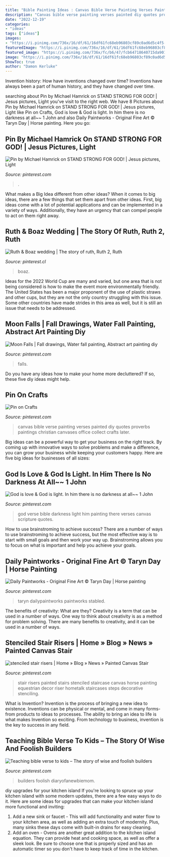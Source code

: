 ```yaml
---
title: "Bible Painting Ideas : Canvas Bible Verse Painting Verses Painted Diy Quotes Proverbs Paintings Christian Canvases Office Collect Crafts Later"
description: "Canvas bible verse painting verses painted diy quotes proverbs paintings christian canvases office collect crafts later"
date: "2022-12-19"
categories:
- "ideas"
tags: ["ideas"]
images:
- "https://i.pinimg.com/736x/16/df/61/16df61fc68eb96803cf89c0ad6d5c4f5--my-folder.jpg"
featuredImage: "https://i.pinimg.com/736x/16/df/61/16df61fc68eb96803cf89c0ad6d5c4f5--my-folder.jpg"
featured_image: "https://i.pinimg.com/736x/fc/b6/47/fcb64718640715da9016e6a4b7e3bdd3--painting-parties-shirt-ideas.jpg"
image: "https://i.pinimg.com/736x/16/df/61/16df61fc68eb96803cf89c0ad6d5c4f5--my-folder.jpg"
ShowToc: true
author: "Damon Kerluke"
---
```



Invention history: How have inventions changed over time?
Inventions have always been a part of human history, and they have changed over time.

	

		
searching about Pin by Michael Hamrick on STAND STRONG FOR GOD! | Jesus pictures, Light you've visit to the right web. We have 8 Pictures about Pin by Michael Hamrick on STAND STRONG FOR GOD! | Jesus pictures, Light like Pin on Crafts, God is love &amp; God is light. In him there is no darkness at all~~ 1 John and also Daily Paintworks - Original Fine Art © Taryn Day | Horse painting. Here you go:
		
    
## Pin By Michael Hamrick On STAND STRONG FOR GOD! | Jesus Pictures, Light

<img loading=lazy src="https://i.pinimg.com/736x/73/87/bb/7387bbcd031a5260c71edb167846646b--jesus-crafts-god-jesus.jpg" onerror="this.onerror=null;this.src='https://tse1.mm.bing.net/th?id=OIP.gqVDEi8DaQ5J1OeHPNLT7wHaFV&amp;pid=15.1';" alt="Pin by Michael Hamrick on STAND STRONG FOR GOD! | Jesus pictures, Light">

_Source: pinterest.com_

>. 

	

What makes a Big Idea different from other ideas?
When it comes to big ideas, there are a few things that set them apart from other ideas. First, big ideas come with a lot of potential applications and can be implemented in a variety of ways. Additionally, they have an urgency that can compel people to act on them right away.

    
## Ruth &amp; Boaz Wedding | The Story Of Ruth, Ruth 2, Ruth

<img loading=lazy src="https://i.pinimg.com/736x/16/df/61/16df61fc68eb96803cf89c0ad6d5c4f5--my-folder.jpg" onerror="this.onerror=null;this.src='https://tse4.mm.bing.net/th?id=OIP.SPLFK6pMSa_0nuS_hSqhPgFQC5&amp;pid=15.1';" alt="Ruth &amp; Boaz wedding | The story of ruth, Ruth 2, Ruth">

_Source: pinterest.cl_

>boaz. 

	

Ideas for the 2022 World Cup are many and varied, but one area that is not being considered is how to make the event more environmentally friendly. The United States has been a major proponent of the use of plastic straws and other cups, but they are not the only country struggling with this issue. Some other countries have made strides in this area as well, but it is still an issue that needs to be addressed.

    
## Moon Falls | Fall Drawings, Water Fall Painting, Abstract Art Painting Diy

<img loading=lazy src="https://i.pinimg.com/736x/fc/b6/47/fcb64718640715da9016e6a4b7e3bdd3--painting-parties-shirt-ideas.jpg" onerror="this.onerror=null;this.src='https://tse3.mm.bing.net/th?id=OIP.JQhTWl9ejP1sjMedhsFS-AHaJV&amp;pid=15.1';" alt="Moon Falls | Fall drawings, Water fall painting, Abstract art painting diy">

_Source: pinterest.com_

>falls. 

	

Do you have any ideas how to make your home more decluttered? If so, these five diy ideas might help.

    
## Pin On Crafts

<img loading=lazy src="https://i.pinimg.com/736x/25/12/88/2512880fe97f966da5edf5b1520c68ba--diy-canvas-painted-canvas.jpg" onerror="this.onerror=null;this.src='https://tse1.mm.bing.net/th?id=OIP.sVcwsoddloU9yxLs6HDY6AHaJ6&amp;pid=15.1';" alt="Pin on Crafts">

_Source: pinterest.com_

>canvas bible verse painting verses painted diy quotes proverbs paintings christian canvases office collect crafts later. 

	

Big ideas can be a powerful way to get your business on the right track. By coming up with innovative ways to solve problems and make a difference, you can grow your business while keeping your customers happy. Here are five big ideas for businesses of all sizes: 

    
## God Is Love &amp; God Is Light. In Him There Is No Darkness At All~~ 1 John

<img loading=lazy src="https://i.pinimg.com/736x/6c/eb/e9/6cebe94c63f95f58068067c74c693e47--bible-verse-canvas-bible-verses.jpg" onerror="this.onerror=null;this.src='https://tse2.mm.bing.net/th?id=OIP.9WAj_9_OREMBZAHK6YShWwHaJg&amp;pid=15.1';" alt="God is love &amp; God is light. In him there is no darkness at all~~ 1 John">

_Source: pinterest.com_

>god verse bible darkness light him painting there verses canvas scripture quotes. 

	

How to use brainstroming to achieve success?
There are a number of ways to use brainstroming to achieve success, but the most effective way is to start with small goals and then work your way up. Brainstroming allows you to focus on what is important and help you achieve your goals.

    
## Daily Paintworks - Original Fine Art © Taryn Day | Horse Painting

<img loading=lazy src="https://i.pinimg.com/736x/d6/f3/f3/d6f3f3e6a0d4483ac7b49aef6a7556d4--horse-paintings-animal-paintings.jpg" onerror="this.onerror=null;this.src='https://tse1.mm.bing.net/th?id=OIP.D8E9gD17QDsECWHWPNLZ4wHaHd&amp;pid=15.1';" alt="Daily Paintworks - Original Fine Art © Taryn Day | Horse painting">

_Source: pinterest.com_

>taryn dailypaintworks paintworks stabled. 

	

The benefits of creativity: What are they?
Creativity is a term that can be used in a number of ways. One way to think about creativity is as a method for problem solving. There are many benefits to creativity, and it can be used in a number of ways.

    
## Stenciled Stair Risers | Home » Blog » News » Painted Canvas Stair

<img loading=lazy src="https://s-media-cache-ak0.pinimg.com/736x/08/53/05/085305d5cef4def053adf000cbef204a.jpg" onerror="this.onerror=null;this.src='https://tse2.mm.bing.net/th?id=OIP.-ITfk9N1t6729eJWbXJvcAHaQc&amp;pid=15.1';" alt="stenciled stair risers | Home » Blog » News » Painted Canvas Stair">

_Source: pinterest.com_

>stair risers painted stairs stenciled staircase canvas horse painting equestrian decor riser hometalk staircases steps decorative stenciling. 

	

What is Invention?
Invention is the process of bringing a new idea to existence. Inventions can be physical or mental, and come in many forms- from products to ideas to processes. The ability to bring an idea to life is what makes Invention so exciting. From technology to business, invention is the key to success in any field.

    
## Teaching Bible Verse To Kids – The Story Of Wise And Foolish Builders

<img loading=lazy src="https://i.pinimg.com/736x/ec/b6/8f/ecb68f3d718b008527eda708d7f98b1e.jpg" onerror="this.onerror=null;this.src='https://tse4.mm.bing.net/th?id=OIP.GU54J1uQIdOL7AlLkY75mwHaFj&amp;pid=15.1';" alt="Teaching bible verse to kids – The story of wise and foolish builders">

_Source: pinterest.com_

>builders foolish diaryofanewbiemom. 

	

diy upgrades for your kitchen island
If you're looking to spruce up your kitchen island with some modern updates, there are a few easy ways to do it. Here are some ideas for upgrades that can make your kitchen island more functional and inviting: 
1. Add a new sink or faucet - This will add functionality and water flow to your kitchen area, as well as adding an extra touch of modernity. Plus, many sinks these days come with built-in drains for easy cleaning. 
2. Add an oven - Ovens are another great addition to the kitchen island equation. They can provide heat and cooking space, as well as offer a sleek look. Be sure to choose one that is properly sized and has an automatic timer so you don't have to keep track of time in the kitchen. 

